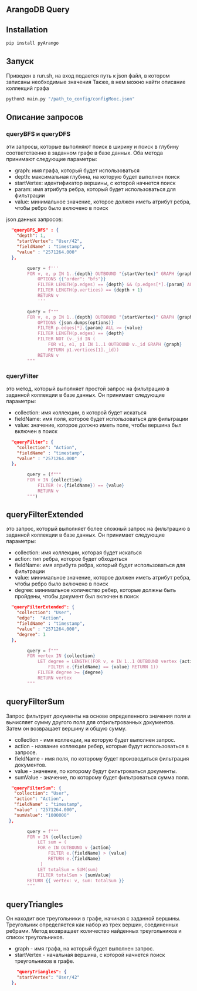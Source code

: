 ## ArangoDB Query 

## Installation
```bash
pip install pyArango
```

## Запуск

Приведен в run.sh, на вход подается путь к json файл, в котором записаны необходимые значения 
Также, в нем можно найти описание коллекций графа

```sh
python3 main.py "/path_to_config/configMooc.json"
```

## Описание запросов

### queryBFS и queryDFS

эти запросы, которые выполняют поиск в ширину и поиск в глубину соответственно в заданном графе в базе данных. Оба метода принимают следующие параметры:
- graph: имя графа, который будет использоваться
- depth: максимальная глубина, на которую будет выполнен поиск
- startVertex: идентификатор вершины, с которой начнется поиск
- param: имя атрибута ребра, который будет использоваться для фильтрации
- value: минимальное значение, которое должен иметь атрибут ребра, чтобы ребро было включено в поиск

json данных запросов:
```json
  "queryBFS_DFS" : {
    "depth": 1,
    "startVertex": "User/42",
    "fieldName" : "timestamp",
    "value" : "2571264.000"
  },
```

```python
        query = f'''
        FOR v, e, p IN 1..{depth} OUTBOUND "{startVertex}" GRAPH {graph}
            OPTIONS {{"order": "bfs"}}
            FILTER LENGTH(p.edges) == {depth} && (p.edges[*].{param} ALL >= {value})
            FILTER LENGTH(p.vertices) == {depth + 1}
            RETURN v
            '''

```

```python
        query = f""" 
        FOR v, e, p IN 1..{depth} OUTBOUND "{startVertex}" GRAPH {graph} 
            OPTIONS {json.dumps(options)}
            FILTER p.edges[*].{param} ALL >= {value}
            FILTER LENGTH(p.edges) == {depth}
            FILTER NOT (v._id IN (
                FOR v1, e1, p1 IN 1..1 OUTBOUND v._id GRAPH {graph}
                RETURN p1.vertices[1]._id))
            RETURN v
        """
```

### queryFilter

это метод, который выполняет простой запрос на фильтрацию в заданной коллекции в базе данных. Он принимает следующие параметры:

- collection: имя коллекции, в которой будет искаться
- fieldName: имя поля, которое будет использоваться для фильтрации
- value: значение, которое должно иметь поле, чтобы вершина был включен в поиск

```json
  "queryFilter": {
    "collection": "Action",
    "fieldName" : "timestamp",
    "value" : "2571264.000"
  },
```

```python
        query = (f"""
        FOR v IN {collection}
            FILTER (v.{fieldName}) == {value}
            RETURN v
        """)
```

## queryFilterExtended 

это запрос, который выполняет более сложный запрос на фильтрацию в заданной коллекции в базе данных. Он принимает следующие параметры:
- collection: имя коллекции, которая будет искаться
- action: тип ребра, которое будет обходиться
- fieldName: имя атрибута ребра, который будет использоваться для фильтрации
- value: минимальное значение, которое должен иметь атрибут ребра, чтобы ребро было включено в поиск
- degree: минимальное количество ребер, которые должны быть пройдены, чтобы документ был включен в поиск

```json
  "queryFilterExtended": {
    "collection": "User",
    "edge":  "Action",
    "fieldName" : "timestamp",
    "value" : "2571264.000",
    "degree": 1
  },
```

```python
        query = f"""
        FOR vertex IN {collection}
            LET degree = LENGTH((FOR v, e IN 1..1 OUTBOUND vertex {action} 
                FILTER e.{fieldName} == {value} RETURN 1))
            FILTER degree >= {degree}
            RETURN vertex
        """
```

 ## queryFilterSum

Запрос фильтрует документы на основе определенного значения поля и вычисляет сумму другого поля для отфильтрованных документов.
 Затем он возвращает вершину и общую сумму. 
 
- collection - имя коллекции, на которую будет выполнен запрос.
- action - название коллекции ребер, которые будут использоваться в запросе. 
- fieldName - имя поля, по которому будет производиться фильтрация документов.
- value - значение, по которому будут фильтроваться документы.
- sumValue - значение, по которому будет фильтроваться сумма поля.

 ```json
   "queryFilterSum": {
    "collection": "User",
    "action": "Action",
    "fieldName" : "timestamp",
    "value" : "2571264.000",
    "sumValue": "1000000"
  },
 ```

```python
        query = f"""
        FOR v IN {collection}
            LET sum = (
            FOR e IN OUTBOUND v {action}
                FILTER e.{fieldName} > {value}
                RETURN e.{fieldName}
             )
            LET totalSum = SUM(sum)
            FILTER totalSum > {sumValue}
        RETURN {{ vertex: v, sum: totalSum }}
        """
```


## queryTriangles

Он находит все треугольники в графе, начиная с заданной вершины. Треугольник определяется как набор из трех вершин, соединенных ребрами.
Метод возвращает количество найденных треугольников и список треугольников. 

- graph - имя графа, на который будет выполнен запрос.
- startVertex - начальная вершина, с которой начнется поиск треугольников в графе.

```json
    "queryTriangles": {
    "startVertex": "User/42"
  },
```

 